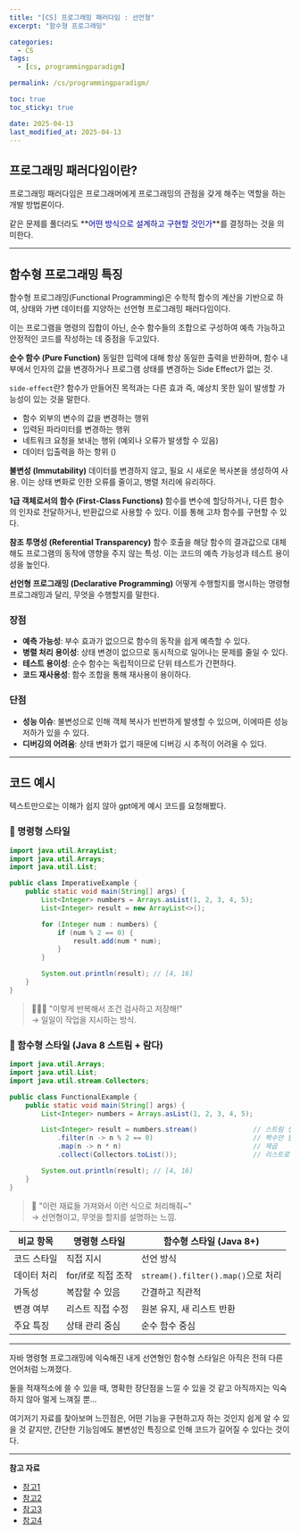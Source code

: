```yaml
---
title: "[CS] 프로그래밍 패러다임 : 선언형"
excerpt: "함수형 프로그래밍"

categories:
  - CS
tags:
  - [cs, programmingparadigm]

permalink: /cs/programmingparadigm/

toc: true
toc_sticky: true

date: 2025-04-13
last_modified_at: 2025-04-13
---
```


## 프로그래밍 패러다임이란?

프로그래밍 패러다임은 프로그래머에게 프로그래밍의 관점을 갖게 해주는 역할을 하는 개발 방법론이다.

같은 문제를 풀더라도 **<font color="#000099">어떤 방식으로 설계하고 구현할 것인가</font>**를 결정하는 것을 의미한다.

<hr>

## 함수형 프로그래밍 특징

함수형 프로그래밍(Functional Programming)은 수학적 함수의 계산을 기반으로 하여, 상태와 가변 데이터를 지양하는 선언형 프로그래밍 패러다임이다.

이는 프로그램을 명령의 집합이 아닌, 순수 함수들의 조합으로 구성하여 예측 가능하고 안정적인 코드를 작성하는 데 중점을 두고있다.


**순수 함수 (Pure Function)**
동일한 입력에 대해 항상 동일한 출력을 반환하며, 함수 내부에서 인자의 값을 변경하거나 프로그램 상태를 변경하는 Side Effect가 없는 것.

`side-effect`란? 함수가 만들어진 목적과는 다른 효과 즉, 예상치 못한 일이 발생할 가능성이 있는 것을 말한다.
- 함수 외부의 변수의 값을 변경하는 행위
- 입력된 파라미터를 변경하는 행위
- 네트워크 요청을 보내는 행위 (예외나 오류가 발생할 수 있음)
- 데이터 입출력을 하는 항위 ()

**불변성 (Immutability)**
데이터를 변경하지 않고, 필요 시 새로운 복사본을 생성하여 사용. 이는 상태 변화로 인한 오류를 줄이고, 병렬 처리에 유리하다.

**1급 객체로서의 함수 (First-Class Functions)**
함수를 변수에 할당하거나, 다른 함수의 인자로 전달하거나, 반환값으로 사용할 수 있다. 이를 통해 고차 함수를 구현할 수 있다.

**참조 투명성 (Referential Transparency)**
함수 호출을 해당 함수의 결과값으로 대체해도 프로그램의 동작에 영향을 주지 않는 특성. 이는 코드의 예측 가능성과 테스트 용이성을 높인다.

**선언형 프로그래밍 (Declarative Programming)**
어떻게 수행할지를 명시하는 명령형 프로그래밍과 달리, 무엇을 수행할지를 말한다. 


### 장점

- **예측 가능성**: 부수 효과가 없으므로 함수의 동작을 쉽게 예측할 수 있다.
- **병렬 처리 용이성**: 상태 변경이 없으므로 동시적으로 일어나는 문제를 줄일 수 있다.
- **테스트 용이성**: 순수 함수는 독립적이므로 단위 테스트가 간편하다.
- **코드 재사용성**: 함수 조합을 통해 재사용이 용이하다.


### 단점

- **성능 이슈**: 불변성으로 인해 객체 복사가 빈번하게 발생할 수 있으며, 이에따른 성능 저하가 있을 수 있다.
- **디버깅의 어려움**: 상태 변화가 없기 때문에 디버깅 시 추적이 어려울 수 있다.

<hr>

## 코드 예시

텍스트만으로는 이해가 쉽지 않아 gpt에게 예시 코드를 요청해봤다.


### 🧱 명령형 스타일
```java
import java.util.ArrayList;
import java.util.Arrays;
import java.util.List;

public class ImperativeExample {
    public static void main(String[] args) {
        List<Integer> numbers = Arrays.asList(1, 2, 3, 4, 5);
        List<Integer> result = new ArrayList<>();

        for (Integer num : numbers) {
            if (num % 2 == 0) {
                result.add(num * num);
            }
        }

        System.out.println(result); // [4, 16]
    }
}
```
> 👷🏻‍♂️ "이렇게 반복해서 조건 검사하고 저장해!"  
> → 일일이 작업을 지시하는 방식.


### 🧼 함수형 스타일 (Java 8 스트림 + 람다)
```java
import java.util.Arrays;
import java.util.List;
import java.util.stream.Collectors;

public class FunctionalExample {
    public static void main(String[] args) {
        List<Integer> numbers = Arrays.asList(1, 2, 3, 4, 5);

        List<Integer> result = numbers.stream()              // 스트림 생성
            .filter(n -> n % 2 == 0)                         // 짝수만 필터링
            .map(n -> n * n)                                 // 제곱
            .collect(Collectors.toList());                   // 리스트로 수집

        System.out.println(result); // [4, 16]
    }
}
```
> 🍳 "이런 재료들 가져와서 이런 식으로 처리해줘~"  
> → 선언형이고, 무엇을 할지를 설명하는 느낌.


| 비교 항목   | 명령형 스타일      | 함수형 스타일 (Java 8+)            |
| ----------- | ------------------ | ---------------------------------- |
| 코드 스타일 | 직접 지시          | 선언 방식                          |
| 데이터 처리 | for/if로 직접 조작 | `stream().filter().map()`으로 처리 |
| 가독성      | 복잡할 수 있음     | 간결하고 직관적                    |
| 변경 여부   | 리스트 직접 수정   | 원본 유지, 새 리스트 반환          |
| 주요 특징   | 상태 관리 중심     | 순수 함수 중심                     |

<hr>

자바 명령형 프로그래밍에 익숙해진 내게 선연형인 함수형 스타일은 아직은 전혀 다른 언어처럼 느껴졌다.

둘을 적재적소에 쓸 수 있을 때, 명확한 장단점을 느낄 수 있을 것 같고 아직까지는 익숙하지 않아 멀게 느껴질 뿐...

여기저기 자료를 찾아보며 느낀점은, 어떤 기능을 구현하고자 하는 것인지 쉽게 알 수 있을 것 같지만, 간단한 기능임에도 불변성인 특징으로 인해 코드가 길어질 수 있다는 것이다.

<hr>

**참고 자료**

- [참고1](https://jongminfire.dev/%ED%95%A8%EC%88%98%ED%98%95-%ED%94%84%EB%A1%9C%EA%B7%B8%EB%9E%98%EB%B0%8D%EC%9D%B4%EB%9E%80)
- [참고2](https://ko.wikipedia.org/wiki/%ED%95%A8%EC%88%98%ED%98%95_%ED%94%84%EB%A1%9C%EA%B7%B8%EB%9E%98%EB%B0%8D)
- [참고3](https://hik-coding.tistory.com/330)
- [참고4](https://www.youtube.com/watch?v=UZUBfwiXXPA)
